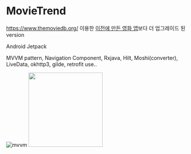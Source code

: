 # MovieTrend


https://www.themoviedb.org/ 이용한 [이전에 만든 영화 앱](https://github.com/SwKims/MVVM_MovieApp)보다 더 업그레이드 된 version


Android Jetpack

MVVM pattern, Navigation Component, Rxjava, Hilt, Moshi(converter), LiveData, okhttp3, gilde, retrofit use..


![mvvm](https://user-images.githubusercontent.com/71965874/107483462-6f4cd380-6bc4-11eb-86b3-a9e43e9eb98e.PNG)
<img src="https://user-images.githubusercontent.com/71965874/107483462-6f4cd380-6bc4-11eb-86b3-a9e43e9eb98e.PNG" width="200" height="200">

